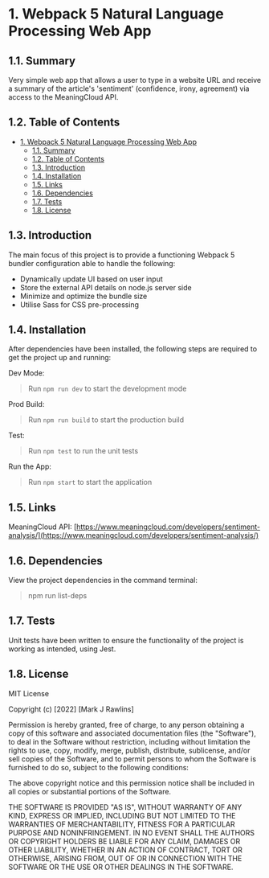 # 1. Webpack 5 Natural Language Processing Web App

## 1.1. Summary

Very simple web app that allows a user to type in a website URL and receive a summary of the article's 'sentiment' (confidence, irony, agreement) via access to the MeaningCloud API.


## 1.2. Table of Contents
- [1. Webpack 5 Natural Language Processing Web App](#1-webpack-5-natural-language-processing-web-app)
  - [1.1. Summary](#11-summary)
  - [1.2. Table of Contents](#12-table-of-contents)
  - [1.3. Introduction](#13-introduction)
  - [1.4. Installation](#14-installation)
  - [1.5. Links](#15-links)
  - [1.6. Dependencies](#16-dependencies)
  - [1.7. Tests](#17-tests)
  - [1.8. License](#18-license)


## 1.3. Introduction

The main focus of this project is to provide a functioning Webpack 5 bundler configuration able to handle the following:
- Dynamically update UI based on user input
- Store the external API details on node.js server side
- Minimize and optimize the bundle size
- Utilise Sass for CSS pre-processing


## 1.4. Installation

After dependencies have been installed, the following steps are required to get the project up and running:

Dev Mode:
>  Run `npm run dev` to start the development mode

Prod Build:
>  Run `npm run build` to start the production build

Test:
>  Run `npm test` to run the unit tests

Run the App:
>  Run `npm start` to start the application


## 1.5. Links

MeaningCloud API: [https://www.meaningcloud.com/developers/sentiment-analysis/](https://www.meaningcloud.com/developers/sentiment-analysis/)


## 1.6. Dependencies

View the project dependencies in the command terminal:
> npm run list-deps


## 1.7. Tests

Unit tests have been written to ensure the functionality of the project is working as intended, using Jest.


## 1.8. License
MIT License

Copyright (c) [2022] [Mark J Rawlins]

Permission is hereby granted, free of charge, to any person obtaining a copy
of this software and associated documentation files (the "Software"), to deal
in the Software without restriction, including without limitation the rights
to use, copy, modify, merge, publish, distribute, sublicense, and/or sell
copies of the Software, and to permit persons to whom the Software is
furnished to do so, subject to the following conditions:

The above copyright notice and this permission notice shall be included in all
copies or substantial portions of the Software.

THE SOFTWARE IS PROVIDED "AS IS", WITHOUT WARRANTY OF ANY KIND, EXPRESS OR
IMPLIED, INCLUDING BUT NOT LIMITED TO THE WARRANTIES OF MERCHANTABILITY,
FITNESS FOR A PARTICULAR PURPOSE AND NONINFRINGEMENT. IN NO EVENT SHALL THE
AUTHORS OR COPYRIGHT HOLDERS BE LIABLE FOR ANY CLAIM, DAMAGES OR OTHER
LIABILITY, WHETHER IN AN ACTION OF CONTRACT, TORT OR OTHERWISE, ARISING FROM,
OUT OF OR IN CONNECTION WITH THE SOFTWARE OR THE USE OR OTHER DEALINGS IN THE
SOFTWARE.
